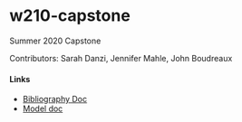 # w210-capstone
Summer 2020 Capstone
 
Contributors: Sarah Danzi, Jennifer Mahle, John Boudreaux


#### Links
* [Bibliography Doc](https://docs.google.com/document/d/1y_6kBx6VVBrR6Ogm2k1PSh38UZcCy9r_LDO-xfWG8uY/edit?usp=sharing)
* [Model doc](https://docs.google.com/spreadsheets/d/1-kfa14aCt1s-ILADSTOUBz_LSwmurpzDZsj8bP5SVMo/edit?usp=sharing)
